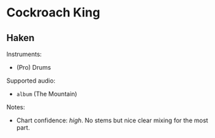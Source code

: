 # Cockroach King

## Haken

Instruments:

  * (Pro) Drums

Supported audio:

  * `album` (The Mountain)

Notes:

  * Chart confidence: *high*. No stems but nice clear mixing for the most part.

